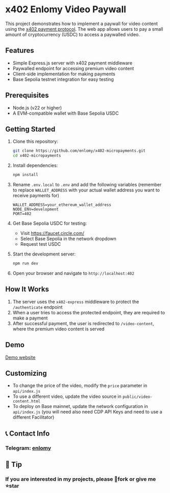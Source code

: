 # x402 Enlomy Video Paywall

This project demonstrates how to implement a paywall for video content using the [x402 payment protocol](https://www.x402.org/). The web app allows users to pay a small amount of cryptocurrency (USDC) to access a paywalled video.

## Features

- Simple Express.js server with x402 payment middleware
- Paywalled endpoint for accessing premium video content
- Client-side implementation for making payments
- Base Sepolia testnet integration for easy testing

## Prerequisites

- Node.js (v22 or higher)
- A EVM-compatible wallet with Base Sepolia USDC

## Getting Started

1. Clone this repository:

   ```bash
   git clone https://github.com/enlomy/x402-micropayments.git
   cd x402-micropayments
   ```

2. Install dependencies:
   ```bash
   npm install
   ```

3. Rename `.env.local` to `.env` and add the following variables (remember to replace `WALLET_ADDRESS` with your actual wallet address you want to receive payments for)

   ```
   WALLET_ADDRESS=your_ethereum_wallet_address
   NODE_ENV=development
   PORT=402
   ```

4. Get Base Sepolia USDC for testing:
   - Visit https://faucet.circle.com/
   - Select Base Sepolia in the network dropdown
   - Request test USDC

5. Start the development server:
   ```bash
   npm run dev
   ```

6. Open your browser and navigate to `http://localhost:402`

## How It Works

1. The server uses the `x402-express` middleware to protect the `/authenticate` endpoint
2. When a user tries to access the protected endpoint, they are required to make a payment
3. After successful payment, the user is redirected to `/video-content`, where the premium video content is served

## Demo
[Demo website](https://x402.enlomy.xyz/)

## Customizing

- To change the price of the video, modify the `price` parameter in `api/index.js`
- To use a different video, update the video source in `public/video-content.html`
- To deploy on Base mainnet, update the network configuration in `api/index.js` (you will need also need CDP API Keys and need to use a different Facilitator)

## 📞 Contact Info

### Telegram: [enlomy](https://t.me/enlomy)

## 🍵 Tip

### If you are interested in my projects, please 🔗fork or give me ⭐star
